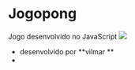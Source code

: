 # Jogopong
Jogo desenvolvido no JavaScript
![](https://img.shields.io/badge/JavaScript-323330?style=for-the-badge&logo=javascript&logoColor=F7DF1E)
- desenvolvido por **vilmar **
- 
